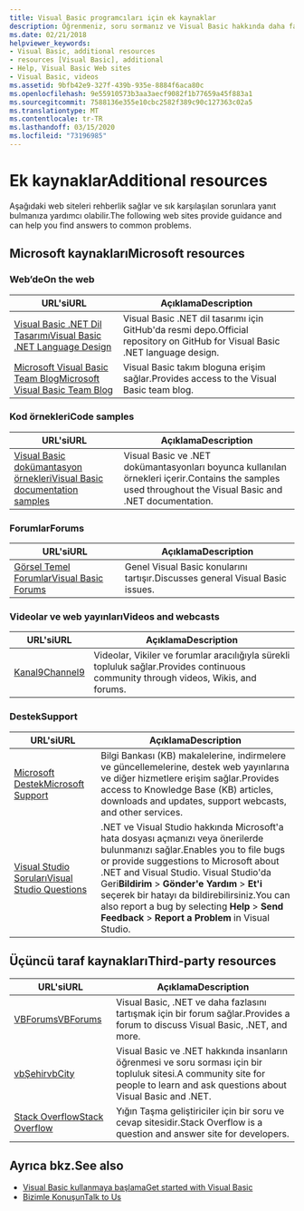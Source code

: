 ```yaml
---
title: Visual Basic programcıları için ek kaynaklar
description: Öğrenmeniz, soru sormanız ve Visual Basic hakkında daha fazla bilgi edinmeniz için web'deki kaynakları keşfedin.
ms.date: 02/21/2018
helpviewer_keywords:
- Visual Basic, additional resources
- resources [Visual Basic], additional
- Help, Visual Basic Web sites
- Visual Basic, videos
ms.assetid: 9bfb42e9-327f-439b-935e-8884f6aca80c
ms.openlocfilehash: 9e55910573b3aa3aecf9082f1b77659a45f883a1
ms.sourcegitcommit: 7588136e355e10cbc2582f389c90c127363c02a5
ms.translationtype: MT
ms.contentlocale: tr-TR
ms.lasthandoff: 03/15/2020
ms.locfileid: "73196985"
---
```

# <a name="additional-resources"></a><span data-ttu-id="7e396-103">Ek kaynaklar</span><span class="sxs-lookup"><span data-stu-id="7e396-103">Additional resources</span></span>

<span data-ttu-id="7e396-104">Aşağıdaki web siteleri rehberlik sağlar ve sık karşılaşılan sorunlara yanıt bulmanıza yardımcı olabilir.</span><span class="sxs-lookup"><span data-stu-id="7e396-104">The following web sites provide guidance and can help you find answers to common problems.</span></span>

## <a name="microsoft-resources"></a><span data-ttu-id="7e396-105">Microsoft kaynakları</span><span class="sxs-lookup"><span data-stu-id="7e396-105">Microsoft resources</span></span>

### <a name="on-the-web"></a><span data-ttu-id="7e396-106">Web’de</span><span class="sxs-lookup"><span data-stu-id="7e396-106">On the web</span></span>

|<span data-ttu-id="7e396-107">URL'si</span><span class="sxs-lookup"><span data-stu-id="7e396-107">URL</span></span>|<span data-ttu-id="7e396-108">Açıklama</span><span class="sxs-lookup"><span data-stu-id="7e396-108">Description</span></span>|
|----------|----------------|
|[<span data-ttu-id="7e396-109">Visual Basic .NET Dil Tasarımı</span><span class="sxs-lookup"><span data-stu-id="7e396-109">Visual Basic .NET Language Design</span></span>](https://github.com/dotnet/vblang)|<span data-ttu-id="7e396-110">Visual Basic .NET dil tasarımı için GitHub'da resmi depo.</span><span class="sxs-lookup"><span data-stu-id="7e396-110">Official repository on GitHub for Visual Basic .NET language design.</span></span>|
|[<span data-ttu-id="7e396-111">Microsoft Visual Basic Team Blog</span><span class="sxs-lookup"><span data-stu-id="7e396-111">Microsoft Visual Basic Team Blog</span></span>](https://devblogs.microsoft.com/vbteam/)|<span data-ttu-id="7e396-112">Visual Basic takım bloguna erişim sağlar.</span><span class="sxs-lookup"><span data-stu-id="7e396-112">Provides access to the Visual Basic team blog.</span></span>|

### <a name="code-samples"></a><span data-ttu-id="7e396-113">Kod örnekleri</span><span class="sxs-lookup"><span data-stu-id="7e396-113">Code samples</span></span>

|<span data-ttu-id="7e396-114">URL'si</span><span class="sxs-lookup"><span data-stu-id="7e396-114">URL</span></span>|<span data-ttu-id="7e396-115">Açıklama</span><span class="sxs-lookup"><span data-stu-id="7e396-115">Description</span></span>|
|----------|----------------|
|[<span data-ttu-id="7e396-116">Visual Basic dokümantasyon örnekleri</span><span class="sxs-lookup"><span data-stu-id="7e396-116">Visual Basic documentation samples</span></span>](https://github.com/dotnet/samples/tree/master/snippets/visualbasic)|<span data-ttu-id="7e396-117">Visual Basic ve .NET dokümantasyonları boyunca kullanılan örnekleri içerir.</span><span class="sxs-lookup"><span data-stu-id="7e396-117">Contains the samples used throughout the Visual Basic and .NET documentation.</span></span>|

### <a name="forums"></a><span data-ttu-id="7e396-118">Forumlar</span><span class="sxs-lookup"><span data-stu-id="7e396-118">Forums</span></span>

|<span data-ttu-id="7e396-119">URL'si</span><span class="sxs-lookup"><span data-stu-id="7e396-119">URL</span></span>|<span data-ttu-id="7e396-120">Açıklama</span><span class="sxs-lookup"><span data-stu-id="7e396-120">Description</span></span>|
|----------|----------------|
|[<span data-ttu-id="7e396-121">Görsel Temel Forumlar</span><span class="sxs-lookup"><span data-stu-id="7e396-121">Visual Basic Forums</span></span>](https://social.msdn.microsoft.com/Forums/vstudio/home?forum=vbgeneral)|<span data-ttu-id="7e396-122">Genel Visual Basic konularını tartışır.</span><span class="sxs-lookup"><span data-stu-id="7e396-122">Discusses general Visual Basic issues.</span></span>|

### <a name="videos-and-webcasts"></a><span data-ttu-id="7e396-123">Videolar ve web yayınları</span><span class="sxs-lookup"><span data-stu-id="7e396-123">Videos and webcasts</span></span>

|<span data-ttu-id="7e396-124">URL'si</span><span class="sxs-lookup"><span data-stu-id="7e396-124">URL</span></span>|<span data-ttu-id="7e396-125">Açıklama</span><span class="sxs-lookup"><span data-stu-id="7e396-125">Description</span></span>|
|----------|----------------|
|[<span data-ttu-id="7e396-126">Kanal9</span><span class="sxs-lookup"><span data-stu-id="7e396-126">Channel9</span></span>](https://channel9.msdn.com/)|<span data-ttu-id="7e396-127">Videolar, Vikiler ve forumlar aracılığıyla sürekli topluluk sağlar.</span><span class="sxs-lookup"><span data-stu-id="7e396-127">Provides continuous community through videos, Wikis, and forums.</span></span>|

### <a name="support"></a><span data-ttu-id="7e396-128">Destek</span><span class="sxs-lookup"><span data-stu-id="7e396-128">Support</span></span>

|<span data-ttu-id="7e396-129">URL'si</span><span class="sxs-lookup"><span data-stu-id="7e396-129">URL</span></span>|<span data-ttu-id="7e396-130">Açıklama</span><span class="sxs-lookup"><span data-stu-id="7e396-130">Description</span></span>|
|----------|----------------|
|[<span data-ttu-id="7e396-131">Microsoft Destek</span><span class="sxs-lookup"><span data-stu-id="7e396-131">Microsoft Support</span></span>](https://support.microsoft.com)|<span data-ttu-id="7e396-132">Bilgi Bankası (KB) makalelerine, indirmelere ve güncellemelerine, destek web yayınlarına ve diğer hizmetlere erişim sağlar.</span><span class="sxs-lookup"><span data-stu-id="7e396-132">Provides access to Knowledge Base (KB) articles, downloads and updates, support webcasts, and other services.</span></span>|
|[<span data-ttu-id="7e396-133">Visual Studio Soruları</span><span class="sxs-lookup"><span data-stu-id="7e396-133">Visual Studio Questions</span></span>](https://developercommunity.visualstudio.com)|<span data-ttu-id="7e396-134">.NET ve Visual Studio hakkında Microsoft'a hata dosyası açmanızı veya önerilerde bulunmanızı sağlar.</span><span class="sxs-lookup"><span data-stu-id="7e396-134">Enables you to file bugs or provide suggestions to Microsoft about .NET and Visual Studio.</span></span> <span data-ttu-id="7e396-135">Visual Studio'da Geri**Bildirim** >  **Gönder'e Yardım** > **Et'i** seçerek bir hatayı da bildirebilirsiniz.</span><span class="sxs-lookup"><span data-stu-id="7e396-135">You can also report a bug by selecting **Help** > **Send Feedback** > **Report a Problem** in Visual Studio.</span></span>|

## <a name="third-party-resources"></a><span data-ttu-id="7e396-136">Üçüncü taraf kaynakları</span><span class="sxs-lookup"><span data-stu-id="7e396-136">Third-party resources</span></span>

|<span data-ttu-id="7e396-137">URL'si</span><span class="sxs-lookup"><span data-stu-id="7e396-137">URL</span></span>|<span data-ttu-id="7e396-138">Açıklama</span><span class="sxs-lookup"><span data-stu-id="7e396-138">Description</span></span>|
|----------|----------------|
|[<span data-ttu-id="7e396-139">VBForums</span><span class="sxs-lookup"><span data-stu-id="7e396-139">VBForums</span></span>](http://www.vbforums.com/)|<span data-ttu-id="7e396-140">Visual Basic, .NET ve daha fazlasını tartışmak için bir forum sağlar.</span><span class="sxs-lookup"><span data-stu-id="7e396-140">Provides a forum to discuss Visual Basic, .NET, and more.</span></span>|
|[<span data-ttu-id="7e396-141">vbŞehir</span><span class="sxs-lookup"><span data-stu-id="7e396-141">vbCity</span></span>](http://vbcity.com/)|<span data-ttu-id="7e396-142">Visual Basic ve .NET hakkında insanların öğrenmesi ve soru sorması için bir topluluk sitesi.</span><span class="sxs-lookup"><span data-stu-id="7e396-142">A community site for people to learn and ask questions about Visual Basic and .NET.</span></span>|
|[<span data-ttu-id="7e396-143">Stack Overflow</span><span class="sxs-lookup"><span data-stu-id="7e396-143">Stack Overflow</span></span>](https://stackoverflow.com/questions/tagged/vb.net)|<span data-ttu-id="7e396-144">Yığın Taşma geliştiriciler için bir soru ve cevap sitesidir.</span><span class="sxs-lookup"><span data-stu-id="7e396-144">Stack Overflow is a question and answer site for developers.</span></span>|

## <a name="see-also"></a><span data-ttu-id="7e396-145">Ayrıca bkz.</span><span class="sxs-lookup"><span data-stu-id="7e396-145">See also</span></span>

- [<span data-ttu-id="7e396-146">Visual Basic kullanmaya başlama</span><span class="sxs-lookup"><span data-stu-id="7e396-146">Get started with Visual Basic</span></span>](../../visual-basic/getting-started/index.md)
- [<span data-ttu-id="7e396-147">Bizimle Konuşun</span><span class="sxs-lookup"><span data-stu-id="7e396-147">Talk to Us</span></span>](/visualstudio/ide/feedback-options)
